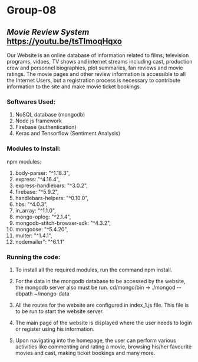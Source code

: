 # Group-08

 ## *Movie Review System*     https://youtu.be/tsTlmoqHqxo


Our Website is an online database of information related to films, television programs, vidoes, TV shows and internet streams including cast, production crew and personnel biographies, plot summaries, fan reviews and movie ratings.
The movie pages and other review information is accessible to all the Internet Users, but a registration process is necessary to contribute information to the site and make movie ticket bookings.



### Softwares Used:

1. NoSQL database (mongodb)
2. Node js framework
3. Firebase  (authentication)
4. Keras and Tensorflow (Sentiment Analysis)



### Modules to Install:

npm modules:

1. body-parser: "^1.18.3",
2. express: "^4.16.4",
3. express-handlebars: "^3.0.2",
4. firebase: "^5.9.2",
5. handlebars-helpers: "^0.10.0",
6. hbs: "^4.0.3",
7. in_array: "^1.1.0",
8. mongo-oplog: "^2.1.4",
9. mongodb-stitch-browser-sdk: "^4.3.2",
10. mongoose: "^5.4.20",
11. multer: "^1.4.1",
12. nodemailer": "^6.1.1"


### Running the code:

1. To install all the required modules, run the command npm install.

2. For the data in the mongodb database to be accessed by the website, the mongodb server also must be run.
   cd/mongo/bin -> ./mongod --dbpath ~/mongo-data

3. All the routes for the website are configured in index_1.js file. This file is to be run to start the website server.

4. The main page of the website is displayed where the user needs to login or register using his information.

5. Upon navigating into the homepage, the user can perform various activities like commenting and rating a movie, browsing his/her favourite movies and cast, making ticket bookings and many more.
